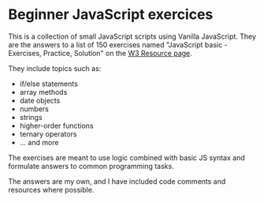 ﻿# Beginner JavaScript exercices

This is a collection of small JavaScript scripts using Vanilla JavaScript. They are the answers to a list of 150 exercises named "JavaScript basic - Exercises, Practice, Solution" on the [W3 Resource page](https://www.w3resource.com/javascript-exercises/javascript-basic-exercises.php).

They include topics such as:
* if/else statements
* array methods 
* date objects
* numbers
* strings
* higher-order functions
* ternary operators
* ... and more

The exercises are meant to use logic combined with basic JS syntax and formulate answers to common programming tasks.  

The answers are my own, and I have included code comments and resources where possible. 
